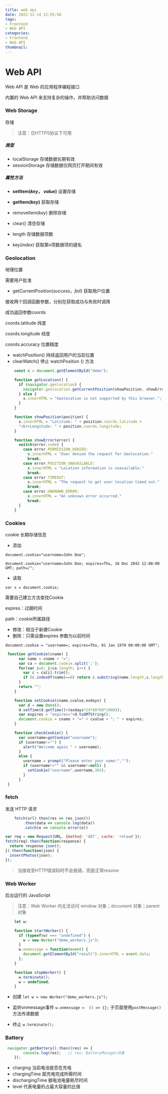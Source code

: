 ```yaml
---
title: web api
date: 2022-12-14 22:55:58
tags:
- Frontend
- Web API
categories:
- Frontend
- Web API
thumbnail:
---
```


# Web API

Web API 是 Web 的应用程序编程接口

内置的 Web API 来支持复杂的操作，并帮助访问数据

### Web Storage

存储

> 注意：仅HTTPS协议下可用

##### 类型

* localStorage  存储数据长期有效
* sessionStorage  存储数据仅网页打开期间有效

##### 属性方法

* **setItem(*key*， *value*)**  设置存储
* **getItem(*key*)**  获取存储

* removeItem(*key*)  删除存储
* clear()  清空存储
* length  存储数据项数
* key(*index*)   获取第n项数据项的键名

### Geolocation

地理位置

需要用户批准

* getCurrentPosition(*success*，*fail*)   获取用户位置

接收两个回调函数参数，分别在获取成功与失败时调用

成功返回参数coords

coords.latitude  纬度

coords.longitude  经度

coords.accuracy  位置精度

* watchPosition()  持续返回用户的当前位置
* clearWatch()   停止 watchPosition () 方法

```js
    const x = document.getElementById("demo");

    function getLocation() {
      if (navigator.geolocation) {
        navigator.geolocation.getCurrentPosition(showPosition, showError);
      } else { 
        x.innerHTML = "Geolocation is not supported by this browser.";
      }
    }

    function showPosition(position) {
      x.innerHTML = "Latitude: " + position.coords.latitude + 
      "<br>Longitude: " + position.coords.longitude;
    }

    function showError(error) {
      switch(error.code) {
        case error.PERMISSION_DENIED:
          x.innerHTML = "User denied the request for Geolocation."
          break;
        case error.POSITION_UNAVAILABLE:
          x.innerHTML = "Location information is unavailable."
          break;
        case error.TIMEOUT:
          x.innerHTML = "The request to get user location timed out."
          break;
        case error.UNKNOWN_ERROR:
          x.innerHTML = "An unknown error occurred."
          break;
      }
    }
```

### Cookies

cookie 长期存储信息

* 添加

`document.cookie="username=John Doe";`

`document.cookie="username=John Doe; expires=Thu, 18 Dec 2043 12:00:00 GMT; path=/";`

* 读取

`var x = document.cookie;`

需要自己建立方法查找Cookie

expires：过期时间

path：cookie所属路径

* 修改：相当于新建Cookie
* 删除：只需设置expires 参数为以前时间

`document.cookie = "username=; expires=Thu, 01 Jan 1970 00:00:00 GMT";`

```js
 function getCookie(cname) {
      var name = cname + "=";
      var ca = document.cookie.split(';');
      for(var i=0; i<ca.length; i++) {
        var c = ca[i].trim();
        if (c.indexOf(name)==0) return c.substring(name.length,c.length);
      }
      return "";
    }

    function setCookie(cname,cvalue,exdays) {
      var d = new Date();
      d.setTime(d.getTime()+(exdays*24*60*60*1000));
      var expires = "expires="+d.toGMTString();
      document.cookie = cname + "=" + cvalue + "; " + expires;
    }

    function checkCookie() {
      var username=getCookie("username");
      if (username!="") {
        alert("Welcome again " + username);
      }
      else {
        username = prompt("Please enter your name:","");
        if (username!="" && username!=null) {
          setCookie("username",username,365);
        }
      }
 }
```

### fetch

发送 HTTP 请求

```js
    fetch(url).then(res => res.json())
        .then(data => console.log(data))
        .catch(e => console.error(e))
```

```js
var req = new Request(URL, {method: 'GET', cache: 'reload'});
fetch(req).then(function(response) {
  return response.json();
}).then(function(json) {
  insertPhotos(json);
});
```

> 当接收至HTTP错误码时不会报错，而是正常resolve

### Web Worker

后台运行的 JavaScript

> 注意：Web Worker 内无法访问 window 对象；document 对象；parent 对象

```js
    let w;

    function startWorker() {
      if (typeof(w) === "undefined") {
        w = new Worker("demo_workers.js");
      }
      w.onmessage = function(event) {
        document.getElementById("result").innerHTML = event.data;
      };
    }

    function stopWorker() {
      w.terminate();
      w = undefined;
    }
```

* 创建  `let w = new Worker("demo_workers.js");`
* 监听onmessage事件 `w.onmessage =  () => {};`  子页面使用`postMessage()`方法传递数据

* 终止 `w.terminate();`

### Battery

```js
 navigator.getBattery().then((res) => {
        console.log(res);   // res: BatteryManager对象
    });
```

* charging   当前电池是否在充电
* chargingTime  距充电完成所需时间
* dischargingTime   据电池电量耗尽时间
* level  代表电量的占最大容量的比值

